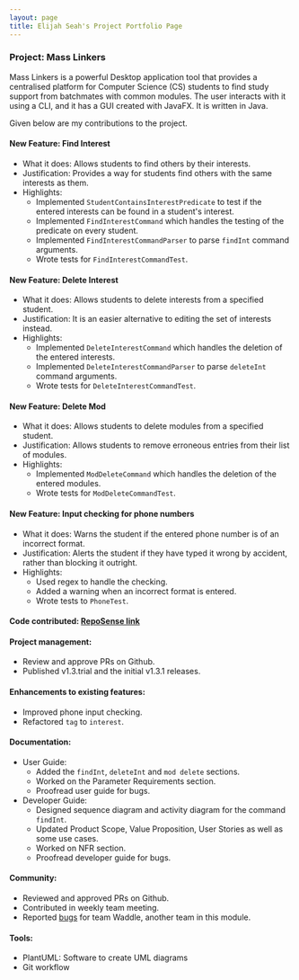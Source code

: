 ```yaml
---
layout: page
title: Elijah Seah's Project Portfolio Page
---
```


### Project: Mass Linkers

Mass Linkers is a powerful Desktop application tool that provides a centralised platform for Computer Science (CS) students to find study support from batchmates with common modules. The user interacts with it using a CLI, and it has a GUI created with JavaFX. It is written in Java.

Given below are my contributions to the project.

#### New Feature: Find Interest
* What it does: Allows students to find others by their interests.
* Justification: Provides a way for students find others with the same interests as them.
* Highlights:
  * Implemented `StudentContainsInterestPredicate` to test if the entered interests can be found in a student's interest.
  * Implemented `FindInterestCommand` which handles the testing of the predicate on every student.
  * Implemented `FindInterestCommandParser` to parse `findInt` command arguments.
  * Wrote tests for `FindInterestCommandTest`.

#### New Feature: Delete Interest
* What it does: Allows students to delete interests from a specified student.
* Justification: It is an easier alternative to editing the set of interests instead.
* Highlights:
  * Implemented `DeleteInterestCommand` which handles the deletion of the entered interests.
  * Implemented `DeleteInterestCommandParser` to parse `deleteInt` command arguments.
  * Wrote tests for `DeleteInterestCommandTest`.

#### New Feature: Delete Mod
* What it does: Allows students to delete modules from a specified student.
* Justification: Allows students to remove erroneous entries from their list of modules.
* Highlights:
  * Implemented `ModDeleteCommand` which handles the deletion of the entered modules.
  * Wrote tests for `ModDeleteCommandTest`.

#### New Feature: Input checking for phone numbers
* What it does: Warns the student if the entered phone number is of an incorrect format.
* Justification: Alerts the student if they have typed it wrong by accident, rather than blocking it outright.
* Highlights:
  * Used regex to handle the checking.
  * Added a warning when an incorrect format is entered.
  * Wrote tests to `PhoneTest`.


#### Code contributed: [RepoSense link](https://nus-cs2103-ay2223s1.github.io/tp-dashboard/?search=elijahs67&breakdown=true)

#### Project management:
* Review and approve PRs on Github.
* Published v1.3.trial and the initial v1.3.1 releases.

#### Enhancements to existing features:
* Improved phone input checking.
* Refactored `tag` to `interest`.

#### Documentation:
* User Guide:
    * Added the `findInt`, `deleteInt` and `mod delete` sections.
    * Worked on the Parameter Requirements section.
    * Proofread user guide for bugs.
* Developer Guide:
    * Designed sequence diagram and activity diagram for the command `findInt`.
    * Updated Product Scope, Value Proposition, User Stories as well as some use cases.
    * Worked on NFR section.
    * Proofread developer guide for bugs.

#### Community:
* Reviewed and approved PRs on Github.
* Contributed in weekly team meeting.
* Reported [bugs](https://github.com/ElijahS67/ped/issues) for team Waddle, another team in this module.

#### Tools:
* PlantUML: Software to create UML diagrams
* Git workflow
